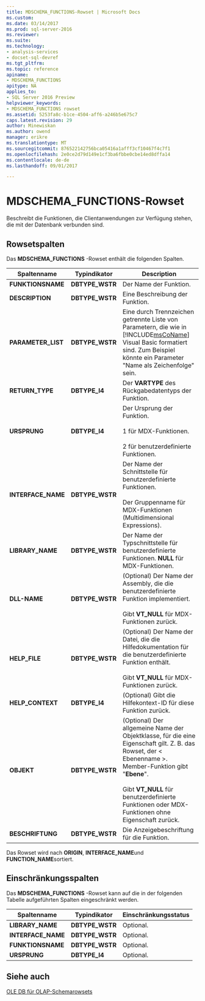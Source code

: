 ```yaml
---
title: MDSCHEMA_FUNCTIONS-Rowset | Microsoft Docs
ms.custom: 
ms.date: 03/14/2017
ms.prod: sql-server-2016
ms.reviewer: 
ms.suite: 
ms.technology:
- analysis-services
- docset-sql-devref
ms.tgt_pltfrm: 
ms.topic: reference
apiname:
- MDSCHEMA_FUNCTIONS
apitype: NA
applies_to:
- SQL Server 2016 Preview
helpviewer_keywords:
- MDSCHEMA_FUNCTIONS rowset
ms.assetid: 5253fa8c-b1ce-4504-aff6-a246b5e675c7
caps.latest.revision: 29
author: Minewiskan
ms.author: owend
manager: erikre
ms.translationtype: MT
ms.sourcegitcommit: 876522142756bca05416a1afff3cf10467f4c7f1
ms.openlocfilehash: 2e0ce2d79d149e1cf3ba6fbbe0cbe14ed8dffa14
ms.contentlocale: de-de
ms.lasthandoff: 09/01/2017

---
```

# <a name="mdschemafunctions-rowset"></a>MDSCHEMA_FUNCTIONS-Rowset
  Beschreibt die Funktionen, die Clientanwendungen zur Verfügung stehen, die mit der Datenbank verbunden sind.  
  
## <a name="rowset-columns"></a>Rowsetspalten  
 Das **MDSCHEMA_FUNCTIONS** -Rowset enthält die folgenden Spalten.  
  
|Spaltenname|Typindikator|Description|  
|-----------------|--------------------|-----------------|  
|**FUNKTIONSNAME**|**DBTYPE_WSTR**|Der Name der Funktion.|  
|**DESCRIPTION**|**DBTYPE_WSTR**|Eine Beschreibung der Funktion.|  
|**PARAMETER_LIST**|**DBTYPE_WSTR**|Eine durch Trennzeichen getrennte Liste von Parametern, die wie in [!INCLUDE[msCoName](../../../includes/msconame-md.md)] Visual Basic formatiert sind. Zum Beispiel könnte ein Parameter "Name als Zeichenfolge" sein.|  
|**RETURN_TYPE**|**DBTYPE_I4**|Der **VARTYPE** des Rückgabedatentyps der Funktion.|  
|**URSPRUNG**|**DBTYPE_I4**|Der Ursprung der Funktion.<br /><br /> 1 für MDX-Funktionen.<br /><br /> 2 für benutzerdefinierte Funktionen.|  
|**INTERFACE_NAME**|**DBTYPE_WSTR**|Der Name der Schnittstelle für benutzerdefinierte Funktionen.<br /><br /> Der Gruppenname für MDX-Funktionen (Multidimensional Expressions).|  
|**LIBRARY_NAME**|**DBTYPE_WSTR**|Der Name der Typschnittstelle für benutzerdefinierte Funktionen. **NULL** für MDX-Funktionen.|  
|**DLL-NAME**|**DBTYPE_WSTR**|(Optional) Der Name der Assembly, die die benutzerdefinierte Funktion implementiert.<br /><br /> Gibt **VT_NULL** für MDX-Funktionen zurück.|  
|**HELP_FILE**|**DBTYPE_WSTR**|(Optional) Der Name der Datei, die die Hilfedokumentation für die benutzerdefinierte Funktion enthält.<br /><br /> Gibt **VT_NULL** für MDX-Funktionen zurück.|  
|**HELP_CONTEXT**|**DBTYPE_I4**|(Optional) Gibt die Hilfekontext-ID für diese Funktion zurück.|  
|**OBJEKT**|**DBTYPE_WSTR**|(Optional) Der allgemeine Name der Objektklasse, für die eine Eigenschaft gilt. Z. B. das Rowset, der < Ebenenname >. Member-Funktion gibt "**Ebene**".<br /><br /> Gibt **VT_NULL** für benutzerdefinierte Funktionen oder MDX-Funktionen ohne Eigenschaft zurück.|  
|**BESCHRIFTUNG**|**DBTYPE_WSTR**|Die Anzeigebeschriftung für die Funktion.|  
  
 Das Rowset wird nach **ORIGIN**, **INTERFACE_NAME**und **FUNCTION_NAME**sortiert.  
  
## <a name="restriction-columns"></a>Einschränkungsspalten  
 Das **MDSCHEMA_FUNCTIONS** -Rowset kann auf die in der folgenden Tabelle aufgeführten Spalten eingeschränkt werden.  
  
|Spaltenname|Typindikator|Einschränkungsstatus|  
|-----------------|--------------------|-----------------------|  
|**LIBRARY_NAME**|**DBTYPE_WSTR**|Optional.|  
|**INTERFACE_NAME**|**DBTYPE_WSTR**|Optional.|  
|**FUNKTIONSNAME**|**DBTYPE_WSTR**|Optional.|  
|**URSPRUNG**|**DBTYPE_I4**|Optional.|  
  
## <a name="see-also"></a>Siehe auch  
 [OLE DB für OLAP-Schemarowsets](../../../analysis-services/schema-rowsets/ole-db-olap/ole-db-for-olap-schema-rowsets.md)  
  
  
